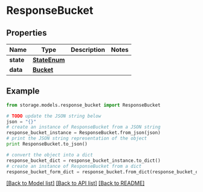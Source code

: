 # ResponseBucket


## Properties

Name | Type | Description | Notes
------------ | ------------- | ------------- | -------------
**state** | [**StateEnum**](StateEnum.md) |  | 
**data** | [**Bucket**](Bucket.md) |  | 

## Example

```python
from storage.models.response_bucket import ResponseBucket

# TODO update the JSON string below
json = "{}"
# create an instance of ResponseBucket from a JSON string
response_bucket_instance = ResponseBucket.from_json(json)
# print the JSON string representation of the object
print ResponseBucket.to_json()

# convert the object into a dict
response_bucket_dict = response_bucket_instance.to_dict()
# create an instance of ResponseBucket from a dict
response_bucket_form_dict = response_bucket.from_dict(response_bucket_dict)
```
[[Back to Model list]](../README.md#documentation-for-models) [[Back to API list]](../README.md#documentation-for-api-endpoints) [[Back to README]](../README.md)


